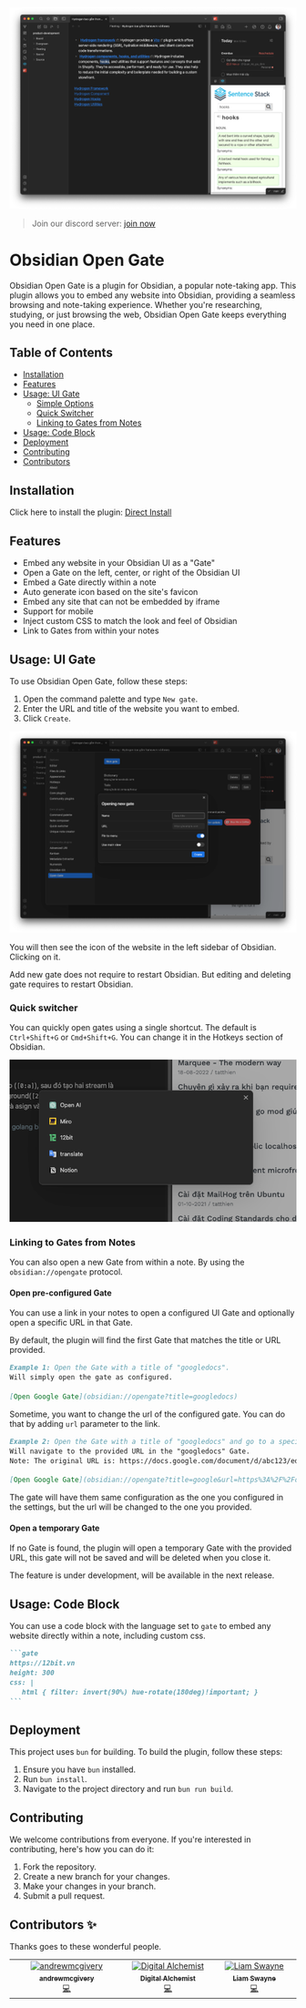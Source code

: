 ![](./stuff/img.png)

> Join our discord server: [join now](https://discord.gg/wpyAsJMd)

# Obsidian Open Gate

Obsidian Open Gate is a plugin for Obsidian, a popular note-taking app. This plugin allows you to embed any website into Obsidian, providing a seamless browsing and note-taking experience. Whether you're researching, studying, or just browsing the web, Obsidian Open Gate keeps everything you need in one place.

## Table of Contents

-   [Installation](#installation)
-   [Features](#features)
-   [Usage: UI Gate](#usage-ui-gate)
    -   [Simple Options](#simple-options)
    -   [Quick Switcher](#quick-switcher)
    -   [Linking to Gates from Notes](#linking-to-gates-from-notes)
-   [Usage: Code Block](#usage-code-block)
-   [Deployment](#deployment)
-   [Contributing](#contributing)
-   [Contributors](#contributors-✨)

## Installation

Click here to install the plugin: [Direct Install](https://obsidian.md/plugins?id=open-gate)

## Features

-   Embed any website in your Obsidian UI as a "Gate"
-   Open a Gate on the left, center, or right of the Obsidian UI
-   Embed a Gate directly within a note
-   Auto generate icon based on the site's favicon
-   Embed any site that can not be embedded by iframe
-   Support for mobile
-   Inject custom CSS to match the look and feel of Obsidian
-   Link to Gates from within your notes

## Usage: UI Gate

To use Obsidian Open Gate, follow these steps:

1. Open the command palette and type `New gate`.
2. Enter the URL and title of the website you want to embed.
3. Click `Create`.

![](./stuff/img_2.png)

You will then see the icon of the website in the left sidebar of Obsidian. Clicking on it.

Add new gate does not require to restart Obsidian. But editing and deleting gate requires to restart Obsidian.

### Quick switcher

You can quickly open gates using a single shortcut. The default is `Ctrl+Shift+G` or `Cmd+Shift+G`. You can change it in the Hotkeys section of Obsidian.

![](./stuff/img_4.png)

### Linking to Gates from Notes

You can also open a new Gate from within a note. By using the `obsidian://opengate` protocol.

#### Open pre-configured Gate

You can use a link in your notes to open a configured UI Gate and optionally open a specific URL in that Gate.

By default, the plugin will find the first Gate that matches the title or URL provided.

```markdown
Example 1: Open the Gate with a title of "googledocs".
Will simply open the gate as configured.

[Open Google Gate](obsidian://opengate?title=googledocs)

```

Sometime, you want to change the url of the configured gate. You can do that by adding `url` parameter to the link.

```markdown
Example 2: Open the Gate with a title of "googledocs" and go to a specific document.
Will navigate to the provided URL in the "googledocs" Gate.
Note: The original URL is: https://docs.google.com/document/d/abc123/edit but has been URL Encoded

[Open Google Gate](obsidian://opengate?title=google&url=https%3A%2F%2Fdocs.google.com%2Fdocument%2Fd%2Fabc123%2Fedit)
```

The gate will have them same configuration as the one you configured in the settings, but the url will be changed to the one you provided.

#### Open a temporary Gate

If no Gate is found, the plugin will open a temporary Gate with the provided URL, this gate will not be saved and will be deleted when you close it.

The feature is under development, will be available in the next release.

## Usage: Code Block

You can use a code block with the language set to `gate` to embed any website directly within a note, including custom css.

````markdown
```gate
https://12bit.vn
height: 300
css: |
   html { filter: invert(90%) hue-rotate(180deg)!important; }
```
````

## Deployment

This project uses `bun` for building. To build the plugin, follow these steps:

1. Ensure you have `bun` installed.
2. Run `bun install`.
3. Navigate to the project directory and run `bun run build`.

## Contributing

We welcome contributions from everyone. If you're interested in contributing, here's how you can do it:

1. Fork the repository.
2. Create a new branch for your changes.
3. Make your changes in your branch.
4. Submit a pull request.

## Contributors ✨

Thanks goes to these wonderful people.

<!-- ALL-CONTRIBUTORS-LIST:START - Do not remove or modify this section -->
<!-- prettier-ignore-start -->
<!-- markdownlint-disable -->
<table>
  <tbody>
    <tr>
      <td align="center" valign="top" width="14.28%"><a href="https://github.com/andrewmcgivery"><img src="https://avatars.githubusercontent.com/u/4482878?v=4?s=100" width="100px;" alt="andrewmcgivery"/><br /><sub><b>andrewmcgivery</b></sub></a><br /><a href="https://github.com/nguyenvanduocit/obsidian-open-gate/commits?author=andrewmcgivery" title="Code">💻</a></td>
      <td align="center" valign="top" width="14.28%"><a href="https://github.com/miztizm"><img src="https://avatars.githubusercontent.com/u/617020?v=4?s=100" width="100px;" alt="Digital Alchemist"/><br /><sub><b>Digital Alchemist</b></sub></a><br /><a href="https://github.com/nguyenvanduocit/obsidian-open-gate/commits?author=miztizm" title="Code">💻</a></td>
      <td align="center" valign="top" width="14.28%"><a href="https://github.com/LiamSwayne"><img src="https://avatars.githubusercontent.com/u/108629034?v=4?s=100" width="100px;" alt="Liam Swayne"/><br /><sub><b>Liam Swayne</b></sub></a><br /><a href="https://github.com/nguyenvanduocit/obsidian-open-gate/commits?author=LiamSwayne" title="Code">💻</a></td>
    </tr>
  </tbody>
</table>

<!-- markdownlint-restore -->
<!-- prettier-ignore-end -->

<!-- ALL-CONTRIBUTORS-LIST:END -->
